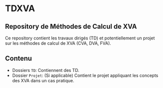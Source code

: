 # TDXVA

## Repository de Méthodes de Calcul de XVA

Ce repository contient les travaux dirigés (TD) et potentiellement un projet sur les méthodes de calcul de XVA (CVA, DVA, FVA).

## Contenu

- Dossiers `TD`: Contiennent des TD.
- Dossier `Projet`: (Si applicable) Contient le projet appliquant les concepts des XVA dans un cas pratique.
